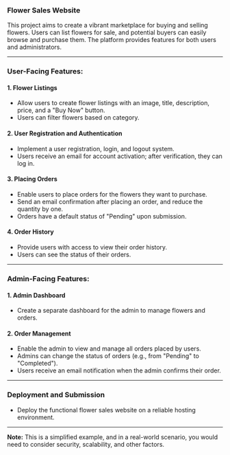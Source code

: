 ### Flower Sales Website

This project aims to create a vibrant marketplace for buying and selling flowers. Users can list flowers for sale, and potential buyers can easily browse and purchase them. The platform provides features for both users and administrators.

---

### User-Facing Features:

#### 1. Flower Listings

- Allow users to create flower listings with an image, title, description, price, and a "Buy Now" button.
- Users can filter flowers based on category.

#### 2. User Registration and Authentication

- Implement a user registration, login, and logout system.
- Users receive an email for account activation; after verification, they can log in.

#### 3. Placing Orders

- Enable users to place orders for the flowers they want to purchase.
- Send an email confirmation after placing an order, and reduce the quantity by one.
- Orders have a default status of "Pending" upon submission.

#### 4. Order History

- Provide users with access to view their order history.
- Users can see the status of their orders.

---

### Admin-Facing Features:

#### 1. Admin Dashboard

- Create a separate dashboard for the admin to manage flowers and orders.

#### 2. Order Management

- Enable the admin to view and manage all orders placed by users.
- Admins can change the status of orders (e.g., from "Pending" to "Completed").
- Users receive an email notification when the admin confirms their order.

---

### Deployment and Submission

- Deploy the functional flower sales website on a reliable hosting environment.

---

**Note:** This is a simplified example, and in a real-world scenario, you would need to consider security, scalability, and other factors.
